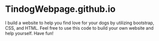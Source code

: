# TindogWebpage.github.io
I build a website to help you find love for your dogs by utilizing bootstrap, CSS, and HTML.
Feel free to use this code to build your own website and help yourself. Have fun!
